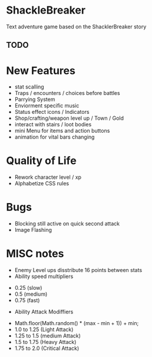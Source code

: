 # ShackleBreaker
Text adventure game based on the ShacklerBreaker story

## TODO

# New Features
* stat scalling
* Traps / encounters / choices before battles
* Parrying System
* Enviorment specific music
* Status effect icons / Indicators
* Shop/crafting/weapon level up / Town / Gold
* interact with stairs / loot bodies
* mini Menu for items and action buttons
* animation for vital bars changing

# Quality of Life
* Rework character level / xp 
* Alphabetize CSS rules

# Bugs
* Blocking still active on quick second attack
* Image Flashing

# MISC notes
* Enemy Level ups disstribute 16 points between stats
* Ability speed multipliers 
- 0.25 (slow) 
- 0.5 (medium) 
- 0.75 (fast)
* Ability Attack Modiffiers
- Math.floor(Math.random() * (max - min + 1)) + min;
- 1.0 to 1.25 (Light Attack) 
- 1.25 to 1.5 (medium Attack)
- 1.5 to 1.75  (Heavy Attack)
- 1.75 to 2.0 (Critical Attack)
